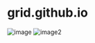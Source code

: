 # grid.github.io

![image](https://github.com/Lie-Juli/grid.github.io/assets/127728313/25dc0d67-14b1-4a45-ac0f-9d2f07439839)
![image2](https://github.com/Lie-Juli/grid.github.io/assets/127728313/113a3e95-a0c3-4dcf-a229-1d27bc7cfba6)
